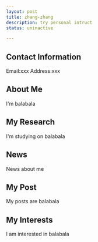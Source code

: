 ```yaml
---
layout: post 
title: zhang-zhang
description: try personal intruct
status: uninactive

---
```


## Contact Information
Email:xxx
Address:xxx

## About Me

I'm balabala

## My Research

I'm studying on balabala

## News

News about me

## My Post

My posts are balabala

## My Interests

I am interested in balabala



